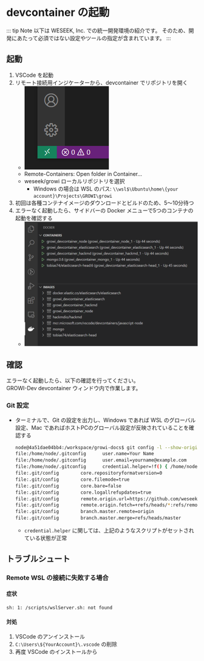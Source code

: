 # devcontainer の起動

::: tip Note
以下は WESEEK, Inc. での統一開発環境の紹介です。
そのため、開発にあたって必須ではない設定やツールの指定が含まれています。
:::

## 起動

1. VSCode を起動
1. リモート接続用インジケーターから、devcontainer でリポジトリを開く
    * ![indicator](./images/vscode-remote-button.png)
    * Remote-Containers: Open folder in Container...
    * weseek/growi ローカルリポジトリを選択
        * Windows の場合は WSL のパス: `\\wsl$\Ubuntu\home\{your account}\Projects\GROWI\growi`
1. 初回は各種コンテナイメージのダウンロードとビルドのため、5～10分待つ
1. エラーなく起動したら、サイドバーの Docker メニューで5つのコンテナの起動を確認する
    * ![ready](./images/growi-dev-ready.png)


## 確認

エラーなく起動したら、以下の確認を行ってください。  
GROWI-Dev devcontainer ウィンドウ内で作業します。


### Git 設定

* ターミナルで、Git の設定を出力し、Windows であれば WSL のグローバル設定、Mac であればホストPCのグローバル設定が反映されていることを確認する

    ```bash
    node@4a51dae04bb4:/workspace/growi-docs$ git config -l --show-origin
    file:/home/node/.gitconfig      user.name=Your Name
    file:/home/node/.gitconfig      user.email=yourname@example.com
    file:/home/node/.gitconfig      credential.helper=!f() { /home/node/.vscode-server/bin/a5d1cc28bb5da32ec67e86cc50f84c67cc690321/node /tmp/vscode-remote-containers-c717012556037588bd78c4b869724bf548d49841.js $*; }; f
    file:.git/config        core.repositoryformatversion=0
    file:.git/config        core.filemode=true
    file:.git/config        core.bare=false
    file:.git/config        core.logallrefupdates=true
    file:.git/config        remote.origin.url=https://github.com/weseek/growi.git
    file:.git/config        remote.origin.fetch=+refs/heads/*:refs/remotes/origin/*
    file:.git/config        branch.master.remote=origin
    file:.git/config        branch.master.merge=refs/heads/master
    ```

  * `credential.helper` に関しては、上記のようなスクリプトがセットされている状態が正常



## トラブルシュート

### Remote WSL の接続に失敗する場合

#### 症状

```
sh: 1: /scripts/wslServer.sh: not found
```

#### 対処

1. VSCode のアンインストール
1. `C:\Users\${YourAccount}\.vscode` の削除
1. 再度 VSCode のインストールから
